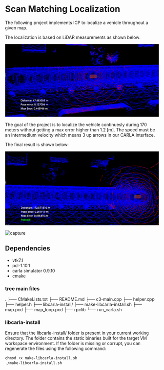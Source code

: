 # Scan Matching Localization

The following 
project implements ICP to localize a vehicle throughout a given map.

The localization is based on LiDAR measurements as shown below:

![](./figures/image1.png)

The goal of the project is to localize the vehicle continuesly during 170 meters without getting a max error higher than 1.2 [m]. The speed must be an intermedium velocity which means 3 up arrows in our CARLA interface.

The final result is shown below:

![](./figures/final_result.png)

![capture](https://github.com/mrgares/Scan_Matching_Localization/assets/6826404/fbcfd086-073c-42fe-b0a3-82ff396247dd)

## Dependencies
* vtk7.1
* pcl-1.10.1
* carla simulator 0.9.10
* cmake

### tree main files

.
├── CMakeLists.txt
├── README.md
├── c3-main.cpp
├── helper.cpp
├── helper.h
├── libcarla-install/
├── make-libcarla-install.sh
├── map.pcd
├── map_loop.pcd
├── rpclib
└── run_carla.sh

### libcarla-install
Ensure that the libcarla-install/ folder is present in your current working directory. The folder contains the static binaries built for the target VM workspace environment. If the folder is missing or corrupt, you can regenerate the files using the following command:

```
chmod +x make-libcarla-install.sh
./make-libcarla-install.sh
```
